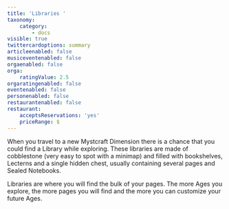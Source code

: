 ```yaml
---
title: 'Libraries '
taxonomy:
    category:
        - docs
visible: true
twittercardoptions: summary
articleenabled: false
musiceventenabled: false
orgaenabled: false
orga:
    ratingValue: 2.5
orgaratingenabled: false
eventenabled: false
personenabled: false
restaurantenabled: false
restaurant:
    acceptsReservations: 'yes'
    priceRange: $
---
```


When you travel to a new Mystcraft Dimension there is a chance that you could find a Library while exploring. These libraries are made of cobblestone (very easy to spot with a minimap) and filled with bookshelves, Lecterns and a single hidden chest, usually containing several pages and Sealed Notebooks.

Libraries are where you will find the bulk of your pages. The more Ages you explore, the more pages you will find and the more you can customize your future Ages.
